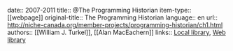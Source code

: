 date:: 2007-2011
title:: @The Programming Historian
item-type:: [[webpage]]
original-title:: The Programming Historian
language:: en
url:: http://niche-canada.org/member-projects/programming-historian/ch1.html
authors:: [[William J. Turkel]], [[Alan MacEachern]]
links:: [Local library](zotero://select/groups/2386895/items/WPX3T323), [Web library](https://www.zotero.org/groups/2386895/items/WPX3T323)
